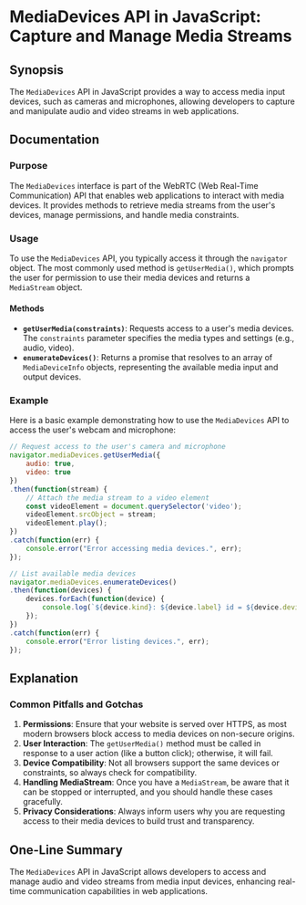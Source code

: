 <!--
Meta Description: # MediaDevices API in JavaScript: Capture and Manage Media Streams ## Synopsis The `MediaDevices` API in JavaScript provides a way to access media inp...
Meta Keywords: media, devices, mediadevices, access, user
-->

# MediaDevices API in JavaScript: Capture and Manage Media Streams

## Synopsis
The `MediaDevices` API in JavaScript provides a way to access media input devices, such as cameras and microphones, allowing developers to capture and manipulate audio and video streams in web applications.

## Documentation

### Purpose
The `MediaDevices` interface is part of the WebRTC (Web Real-Time Communication) API that enables web applications to interact with media devices. It provides methods to retrieve media streams from the user's devices, manage permissions, and handle media constraints.

### Usage
To use the `MediaDevices` API, you typically access it through the `navigator` object. The most commonly used method is `getUserMedia()`, which prompts the user for permission to use their media devices and returns a `MediaStream` object.

#### Methods
- **`getUserMedia(constraints)`**: Requests access to a user's media devices. The `constraints` parameter specifies the media types and settings (e.g., audio, video).
- **`enumerateDevices()`**: Returns a promise that resolves to an array of `MediaDeviceInfo` objects, representing the available media input and output devices.

### Example
Here is a basic example demonstrating how to use the `MediaDevices` API to access the user's webcam and microphone:

```javascript
// Request access to the user's camera and microphone
navigator.mediaDevices.getUserMedia({ 
    audio: true, 
    video: true 
})
.then(function(stream) {
    // Attach the media stream to a video element
    const videoElement = document.querySelector('video');
    videoElement.srcObject = stream;
    videoElement.play();
})
.catch(function(err) {
    console.error("Error accessing media devices.", err);
});

// List available media devices
navigator.mediaDevices.enumerateDevices()
.then(function(devices) {
    devices.forEach(function(device) {
        console.log(`${device.kind}: ${device.label} id = ${device.deviceId}`);
    });
})
.catch(function(err) {
    console.error("Error listing devices.", err);
});
```

## Explanation
### Common Pitfalls and Gotchas
1. **Permissions**: Ensure that your website is served over HTTPS, as most modern browsers block access to media devices on non-secure origins.
2. **User Interaction**: The `getUserMedia()` method must be called in response to a user action (like a button click); otherwise, it will fail.
3. **Device Compatibility**: Not all browsers support the same devices or constraints, so always check for compatibility.
4. **Handling MediaStream**: Once you have a `MediaStream`, be aware that it can be stopped or interrupted, and you should handle these cases gracefully.
5. **Privacy Considerations**: Always inform users why you are requesting access to their media devices to build trust and transparency.

## One-Line Summary
The `MediaDevices` API in JavaScript allows developers to access and manage audio and video streams from media input devices, enhancing real-time communication capabilities in web applications.
